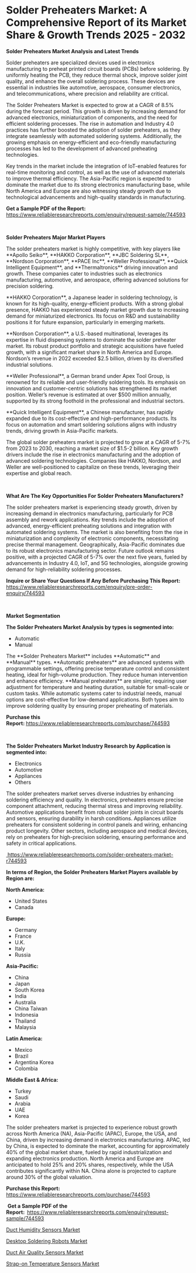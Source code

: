 <p><h1>Solder Preheaters Market: A Comprehensive Report of its Market Share & Growth Trends 2025 - 2032</h1></p><p><strong>Solder Preheaters Market Analysis and Latest Trends</strong></p>
<p><p>Solder preheaters are specialized devices used in electronics manufacturing to preheat printed circuit boards (PCBs) before soldering. By uniformly heating the PCB, they reduce thermal shock, improve solder joint quality, and enhance the overall soldering process. These devices are essential in industries like automotive, aerospace, consumer electronics, and telecommunications, where precision and reliability are critical.</p><p>The Solder Preheaters Market is expected to grow at a CAGR of 8.5% during the forecast period. This growth is driven by increasing demand for advanced electronics, miniaturization of components, and the need for efficient soldering processes. The rise in automation and Industry 4.0 practices has further boosted the adoption of solder preheaters, as they integrate seamlessly with automated soldering systems. Additionally, the growing emphasis on energy-efficient and eco-friendly manufacturing processes has led to the development of advanced preheating technologies.</p><p>Key trends in the market include the integration of IoT-enabled features for real-time monitoring and control, as well as the use of advanced materials to improve thermal efficiency. The Asia-Pacific region is expected to dominate the market due to its strong electronics manufacturing base, while North America and Europe are also witnessing steady growth due to technological advancements and high-quality standards in manufacturing.</p></p>
<p><strong>Get a Sample PDF of the Report:&nbsp;</strong> <a href="https://www.reliableresearchreports.com/enquiry/request-sample/744593?utm_campaign=112&utm_medium=2&utm_source=Github&utm_content=ia&utm_term=20012025&utm_id=solder-preheaters">https://www.reliableresearchreports.com/enquiry/request-sample/744593</a></p>
<p>&nbsp;</p>
<p><strong>Solder Preheaters Major Market Players</strong></p>
<p><p>The solder preheaters market is highly competitive, with key players like **Apollo Seiko**, **HAKKO Corporation**, **JBC Soldering SL**, **Nordson Corporation**, **PACE Inc**, **Weller Professional**, **Quick Intelligent Equipment**, and **Thermaltronics** driving innovation and growth. These companies cater to industries such as electronics manufacturing, automotive, and aerospace, offering advanced solutions for precision soldering.</p><p>**HAKKO Corporation**, a Japanese leader in soldering technology, is known for its high-quality, energy-efficient products. With a strong global presence, HAKKO has experienced steady market growth due to increasing demand for miniaturized electronics. Its focus on R&D and sustainability positions it for future expansion, particularly in emerging markets.</p><p>**Nordson Corporation**, a U.S.-based multinational, leverages its expertise in fluid dispensing systems to dominate the solder preheater market. Its robust product portfolio and strategic acquisitions have fueled growth, with a significant market share in North America and Europe. Nordson’s revenue in 2022 exceeded $2.5 billion, driven by its diversified industrial solutions.</p><p>**Weller Professional**, a German brand under Apex Tool Group, is renowned for its reliable and user-friendly soldering tools. Its emphasis on innovation and customer-centric solutions has strengthened its market position. Weller’s revenue is estimated at over $500 million annually, supported by its strong foothold in the professional and industrial sectors.</p><p>**Quick Intelligent Equipment**, a Chinese manufacturer, has rapidly expanded due to its cost-effective and high-performance products. Its focus on automation and smart soldering solutions aligns with industry trends, driving growth in Asia-Pacific markets.</p><p>The global solder preheaters market is projected to grow at a CAGR of 5-7% from 2023 to 2030, reaching a market size of $1.5-2 billion. Key growth drivers include the rise in electronics manufacturing and the adoption of advanced soldering technologies. Companies like HAKKO, Nordson, and Weller are well-positioned to capitalize on these trends, leveraging their expertise and global reach.</p></p>
<p>&nbsp;</p>
<p><strong>What Are The Key Opportunities For Solder Preheaters Manufacturers?</strong></p>
<p><p>The solder preheaters market is experiencing steady growth, driven by increasing demand in electronics manufacturing, particularly for PCB assembly and rework applications. Key trends include the adoption of advanced, energy-efficient preheating solutions and integration with automated soldering systems. The market is also benefiting from the rise in miniaturization and complexity of electronic components, necessitating precise thermal management. Geographically, Asia-Pacific dominates due to its robust electronics manufacturing sector. Future outlook remains positive, with a projected CAGR of 5-7% over the next five years, fueled by advancements in Industry 4.0, IoT, and 5G technologies, alongside growing demand for high-reliability soldering processes.</p></p>
<p><strong>Inquire or Share Your Questions If Any Before Purchasing This Report:</strong> <a href="https://www.reliableresearchreports.com/enquiry/pre-order-enquiry/744593?utm_campaign=112&utm_medium=2&utm_source=Github&utm_content=ia&utm_term=20012025&utm_id=solder-preheaters">https://www.reliableresearchreports.com/enquiry/pre-order-enquiry/744593</a></p>
<p>&nbsp;</p>
<p><strong>Market Segmentation</strong></p>
<p><strong>The Solder Preheaters Market Analysis by types is segmented into:</strong></p>
<p><ul><li>Automatic</li><li>Manual</li></ul></p>
<p><p>The **Solder Preheaters Market** includes **Automatic** and **Manual** types. **Automatic preheaters** are advanced systems with programmable settings, offering precise temperature control and consistent heating, ideal for high-volume production. They reduce human intervention and enhance efficiency. **Manual preheaters** are simpler, requiring user adjustment for temperature and heating duration, suitable for small-scale or custom tasks. While automatic systems cater to industrial needs, manual options are cost-effective for low-demand applications. Both types aim to improve soldering quality by ensuring proper preheating of materials.</p></p>
<p><strong>Purchase this Report:&nbsp;</strong><a href="https://www.reliableresearchreports.com/purchase/744593?utm_campaign=112&utm_medium=2&utm_source=Github&utm_content=ia&utm_term=20012025&utm_id=solder-preheaters">https://www.reliableresearchreports.com/purchase/744593</a></p>
<p>&nbsp;</p>
<p><strong>The Solder Preheaters Market Industry Research by Application is segmented into:</strong></p>
<p><ul><li>Electronics</li><li>Automotive</li><li>Appliances</li><li>Others</li></ul></p>
<p><p>The solder preheaters market serves diverse industries by enhancing soldering efficiency and quality. In electronics, preheaters ensure precise component attachment, reducing thermal stress and improving reliability. Automotive applications benefit from robust solder joints in circuit boards and sensors, ensuring durability in harsh conditions. Appliances utilize preheaters for consistent soldering in control panels and wiring, enhancing product longevity. Other sectors, including aerospace and medical devices, rely on preheaters for high-precision soldering, ensuring performance and safety in critical applications.</p></p>
<p><a href="https://www.reliableresearchreports.com/solder-preheaters-market-r744593?utm_campaign=112&utm_medium=2&utm_source=Github&utm_content=ia&utm_term=20012025&utm_id=solder-preheaters">&nbsp;https://www.reliableresearchreports.com/solder-preheaters-market-r744593</a></p>
<p><strong>In terms of Region, the Solder Preheaters Market Players available by Region are:</strong></p>
<p>
    <p> <strong> North America: </strong>
        <ul>
            <li>United States</li>
            <li>Canada</li>
        </ul>
        </p> 
    <p> <strong> Europe: </strong>
        <ul>
            <li>Germany</li>
            <li>France</li>
            <li>U.K.</li>
            <li>Italy</li>
            <li>Russia</li>
        </ul>
        </p> 
    <p> <strong> Asia-Pacific: </strong>
        <ul>
            <li>China</li>
            <li>Japan</li>
            <li>South Korea</li>
            <li>India</li>
            <li>Australia</li>
            <li>China Taiwan</li>
            <li>Indonesia</li>
            <li>Thailand</li>
            <li>Malaysia</li>
        </ul>
        </p> 
    <p> <strong> Latin America: </strong>
        <ul>
            <li>Mexico</li>
            <li>Brazil</li>
            <li>Argentina Korea</li>
            <li>Colombia</li>
        </ul>
        </p> 
    <p> <strong> Middle East & Africa: </strong>
        <ul>
            <li>Turkey</li>
            <li>Saudi</li>
            <li>Arabia</li>
            <li>UAE</li>
            <li>Korea</li>
        </ul>
    </p>
    </p>
<p><p>The solder preheaters market is projected to experience robust growth across North America (NA), Asia-Pacific (APAC), Europe, the USA, and China, driven by increasing demand in electronics manufacturing. APAC, led by China, is expected to dominate the market, accounting for approximately 40% of the global market share, fueled by rapid industrialization and expanding electronics production. North America and Europe are anticipated to hold 25% and 20% shares, respectively, while the USA contributes significantly within NA. China alone is projected to capture around 30% of the global valuation.</p></p>
<p><strong>Purchase this Report: </strong><a href="https://www.reliableresearchreports.com/purchase/744593?utm_campaign=112&utm_medium=2&utm_source=Github&utm_content=ia&utm_term=20012025&utm_id=solder-preheaters">https://www.reliableresearchreports.com/purchase/744593</a></p>
<p>&nbsp;<strong>Get a Sample PDF of the Report:&nbsp;&nbsp;</strong><a href="https://www.reliableresearchreports.com/enquiry/request-sample/744593?utm_campaign=112&utm_medium=2&utm_source=Github&utm_content=ia&utm_term=20012025&utm_id=solder-preheaters">https://www.reliableresearchreports.com/enquiry/request-sample/744593</a></p>
<p><strong></strong></p>
<p><p><a href="https://github.com/delindacallegari68/Market-Research-Report-List-1/blob/main/duct-humidity-sensors-market.md?utm_campaign=112&utm_medium=2&utm_source=Github&utm_content=ia&utm_term=20012025&utm_id=solder-preheaters">Duct Humidity Sensors Market</a></p><p><a href="https://github.com/steidmindy199393/Market-Research-Report-List-1/blob/main/desktop-soldering-robots-market.md?utm_campaign=112&utm_medium=2&utm_source=Github&utm_content=ia&utm_term=20012025&utm_id=solder-preheaters">Desktop Soldering Robots Market</a></p><p><a href="https://github.com/klindsey95/Market-Research-Report-List-1/blob/main/duct-air-quality-sensors-market.md?utm_campaign=112&utm_medium=2&utm_source=Github&utm_content=ia&utm_term=20012025&utm_id=solder-preheaters">Duct Air Quality Sensors Market</a></p><p><a href="https://github.com/santosh758595/Market-Research-Report-List-6/blob/main/strap-on-temperature-sensors-market.md?utm_campaign=112&utm_medium=2&utm_source=Github&utm_content=ia&utm_term=20012025&utm_id=solder-preheaters">Strap-on Temperature Sensors Market</a></p></p>
